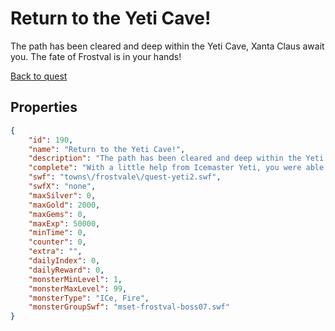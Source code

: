 # Return to the Yeti Cave!

The path has been cleared and deep within the Yeti Cave, Xanta Claus await you. The fate of Frostval is in your hands!

[Back to quest](../quests.md)

## Properties

```json
{
    "id": 190,
    "name": "Return to the Yeti Cave!",
    "description": "The path has been cleared and deep within the Yeti Cave, Xanta Claus await you. The fate of Frostval is in your hands!",
    "complete": "With a little help from Icemaster Yeti, you were able to defeat the newly empowerd Xanta Claus and save Frostval! You've sent word to Frostvale of your victory and they eagerly await the return of their hero... YOU!",
    "swf": "towns\/frostvale\/quest-yeti2.swf",
    "swfX": "none",
    "maxSilver": 0,
    "maxGold": 2000,
    "maxGems": 0,
    "maxExp": 50000,
    "minTime": 0,
    "counter": 0,
    "extra": "",
    "dailyIndex": 0,
    "dailyReward": 0,
    "monsterMinLevel": 1,
    "monsterMaxLevel": 99,
    "monsterType": "ICe, Fire",
    "monsterGroupSwf": "mset-frostval-boss07.swf"
}
```

